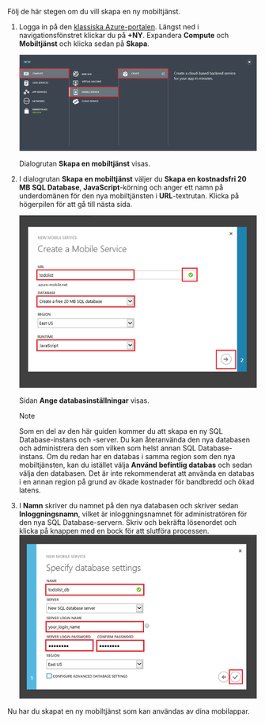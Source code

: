 

Följ de här stegen om du vill skapa en ny mobiltjänst.

1. Logga in på den [klassiska Azure-portalen](https://manage.windowsazure.com/). Längst ned i navigationsfönstret klickar du på **+NY**. Expandera **Compute** och **Mobiltjänst** och klicka sedan på **Skapa**.
   
   ![](./media/mobile-services-create-new-service/mobile-create.png)
   
   Dialogrutan **Skapa en mobiltjänst** visas.
2. I dialogrutan **Skapa en mobiltjänst** väljer du **Skapa en kostnadsfri 20 MB SQL Database**, **JavaScript**-körning och anger ett namn på underdomänen för den nya mobiltjänsten i **URL**-textrutan. Klicka på högerpilen för att gå till nästa sida.
   
   ![](./media/mobile-services-create-new-service/mobile-create-page1.png)
   
   Sidan **Ange databasinställningar** visas.
   
   > [!NOTE]
   > Som en del av den här guiden kommer du att skapa en ny SQL Database-instans och -server. Du kan återanvända den nya databasen och administrera den som vilken som helst annan SQL Database-instans. Om du redan har en databas i samma region som den nya mobiltjänsten, kan du istället välja **Använd befintlig databas** och sedan välja den databasen. Det är inte rekommenderat att använda en databas i en annan region på grund av ökade kostnader för bandbredd och ökad latens.
   > 
   > 
3. I **Namn** skriver du namnet på den nya databasen och skriver sedan **Inloggningsnamn**, vilket är inloggningsnamnet för administratören för den nya SQL Database-servern. Skriv och bekräfta lösenordet och klicka på knappen med en bock för att slutföra processen.
   ![](./media/mobile-services-create-new-service/mobile-create-page2.png)

Nu har du skapat en ny mobiltjänst som kan användas av dina mobilappar.

<!--HONumber=Jun16_HO2-->



